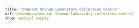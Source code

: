 ```yaml
---
title: "Shaukat Khanum Laboratory Collection Centre"
url: /shahdara/shaukat-khanum-laboratory-collection-centre/
shop: medical supply
---
```

